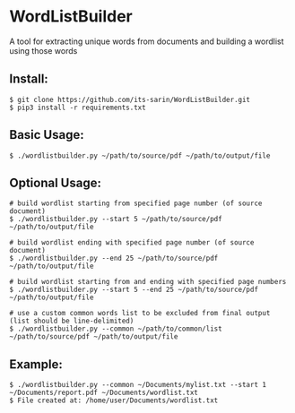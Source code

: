 # WordListBuilder
A tool for extracting unique words from documents and building a wordlist using those words

## Install:

    $ git clone https://github.com/its-sarin/WordListBuilder.git
    $ pip3 install -r requirements.txt

## Basic Usage:

    $ ./wordlistbuilder.py ~/path/to/source/pdf ~/path/to/output/file

## Optional Usage:

    # build wordlist starting from specified page number (of source document) 
    $ ./wordlistbuilder.py --start 5 ~/path/to/source/pdf ~/path/to/output/file

    # build wordlist ending with specified page number (of source document)
    $ ./wordlistbuilder.py --end 25 ~/path/to/source/pdf ~/path/to/output/file

    # build wordlist starting from and ending with specified page numbers
    $ ./wordlistbuilder.py --start 5 --end 25 ~/path/to/source/pdf ~/path/to/output/file
    
    # use a custom common words list to be excluded from final output (list should be line-delimited)
    $ ./wordlistbuilder.py --common ~/path/to/common/list ~/path/to/source/pdf ~/path/to/output/file

## Example:
    
    $ ./wordlistbuilder.py --common ~/Documents/mylist.txt --start 1 ~/Documents/report.pdf ~/Documents/wordlist.txt
    $ File created at: /home/user/Documents/wordlist.txt

